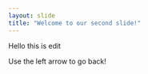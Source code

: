```yaml
---
layout: slide
title: "Welcome to our second slide!"
---
```

Hello this is edit

Use the left arrow to go back!

